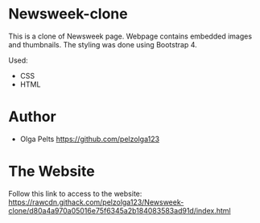 # Newsweek-clone

This is a clone of Newsweek page. Webpage contains embedded images and thumbnails. The styling was done using Bootstrap 4. 

Used:
* CSS
* HTML

# Author
* Olga Pelts https://github.com/pelzolga123

# The Website

Follow this link to access to the website: https://rawcdn.githack.com/pelzolga123/Newsweek-clone/d80a4a970a05016e75f6345a2b184083583ad91d/index.html
